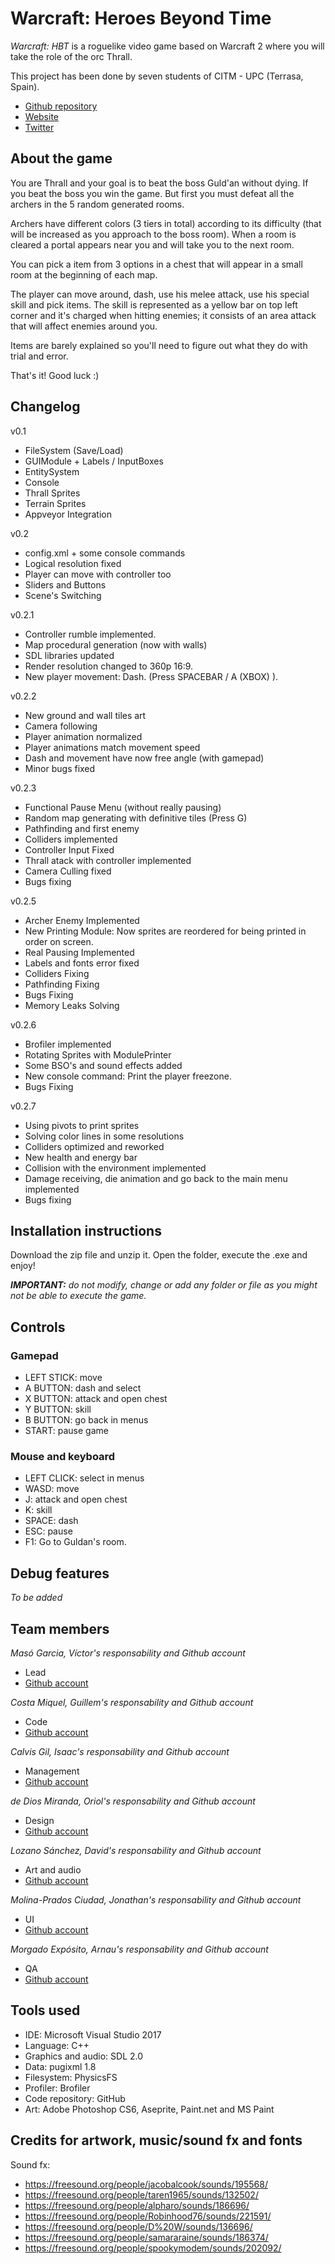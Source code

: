 ﻿# Warcraft: Heroes Beyond Time

_Warcraft: HBT_ is a roguelike video game based on Warcraft 2 where you will take the role of the orc Thrall.

This project has been done by seven students of CITM - UPC (Terrasa, Spain).  

* [Github repository](https://github.com/SoftCactusTeam/Warcraft_Adventures)  
* [Website](https://softcactusteam.github.io/Warcraft-Heroes-Beyond-Time/)  
* [Twitter](https://twitter.com/SoftCactus_Team)

## About the game  

You are Thrall and your goal is to beat the boss Guld'an without dying. If you beat the boss you win the game. But first you must defeat all the archers in the 5 random generated rooms.

Archers have different colors (3 tiers in total) according to its difficulty (that will be increased as you approach to the boss room). When a room is cleared a portal appears near you and will take you to the next room. 

You can pick a item from 3 options in a chest that will appear in a small room at the beginning of each map. 

The player can move around, dash, use his melee attack, use his special skill and pick items. The skill is represented as a yellow bar on top left corner and it's charged when hitting enemies; it consists of an area attack that will affect enemies around you.

Items are barely explained so you'll need to figure out what they do with trial and error.

That's it! Good luck :)

## Changelog

v0.1
- FileSystem (Save/Load)
- GUIModule + Labels / InputBoxes
- EntitySystem
- Console
- Thrall Sprites
- Terrain Sprites
- Appveyor Integration

v0.2
- config.xml + some console commands
- Logical resolution fixed
- Player can move with controller too
- Sliders and Buttons
- Scene's Switching

v0.2.1
- Controller rumble implemented.
- Map procedural generation (now with walls)
- SDL libraries updated
- Render resolution changed to 360p 16:9.
- New player movement: Dash. (Press SPACEBAR / A (XBOX) ).

v0.2.2
- New ground and wall tiles art
- Camera following
- Player animation normalized
- Player animations match movement speed
- Dash and movement have now free angle (with gamepad)
- Minor bugs fixed

v0.2.3
- Functional Pause Menu (without really pausing)
- Random map generating with definitive tiles (Press G)
- Pathfinding and first enemy
- Colliders implemented
- Controller Input Fixed
- Thrall atack with controller implemented
- Camera Culling fixed
- Bugs fixing

v0.2.5
- Archer Enemy Implemented
- New Printing Module: Now sprites are reordered for being printed in order on screen.
- Real Pausing Implemented
- Labels and fonts error fixed
- Colliders Fixing
- Pathfinding Fixing
- Bugs Fixing
- Memory Leaks Solving

v0.2.6
- Brofiler implemented
- Rotating Sprites with ModulePrinter
- Some BSO's and sound effects added
- New console command: Print the player freezone.
- Bugs Fixing

v0.2.7
- Using pivots to print sprites
- Solving color lines in some resolutions
- Colliders optimized and reworked
- New health and energy bar
- Collision with the environment implemented
- Damage receiving, die animation and go back to the main menu implemented
- Bugs fixing



## Installation instructions  

Download the zip file and unzip it. Open the folder, execute the .exe and enjoy!  

_**IMPORTANT:** do not modify, change or add any folder or file as you might not be able to execute the game._  

## Controls

### Gamepad
- LEFT STICK: move
- A BUTTON: dash and select
- X BUTTON: attack and open chest
- Y BUTTON: skill
- B BUTTON: go back in menus
- START: pause game

### Mouse and keyboard
- LEFT CLICK: select in menus
- WASD: move
- J: attack and open chest
- K: skill
- SPACE: dash
- ESC: pause
- F1: Go to Guldan's room.

## Debug features

_To be added_

## Team members  

_Masó Garcia, Víctor's responsability and Github account_  

* Lead  
* [Github account](https://github.com/nintervik)  

_Costa Miquel, Guillem's responsability and Github account_  

* Code  
* [Github account](https://github.com/DatBeQuiet)  

_Calvis Gil, Isaac's responsability and Github account_  

* Management  
* [Github account](https://github.com/isaaccalvis)  

_de Dios Miranda, Oriol's responsability and Github account_  
 
* Design  
* [Github account](https://github.com/orioldedios)  

_Lozano Sánchez, David's responsability and Github account_  

* Art and audio  
* [Github account](https://github.com/DavidTheMaaster)  

_Molina-Prados Ciudad, Jonathan's responsability and Github account_  

* UI  
* [Github account](https://github.com/Jony635)  

_Morgado Expósito, Arnau's responsability and Github account_  

* QA  
* [Github account](https://github.com/morgadoCV)  


## Tools used  

* IDE: Microsoft Visual Studio 2017  
* Language: C++  
* Graphics and audio: SDL 2.0  
* Data: pugixml 1.8  
* Filesystem: PhysicsFS
* Profiler: Brofiler  
* Code repository: GitHub  
* Art: Adobe Photoshop CS6, Aseprite, Paint.net and MS Paint 

## Credits for artwork, music/sound fx and fonts

Sound fx:
- https://freesound.org/people/jacobalcook/sounds/195568/
- https://freesound.org/people/taren1965/sounds/132502/
- https://freesound.org/people/alpharo/sounds/186696/
- https://freesound.org/people/Robinhood76/sounds/221591/
- https://freesound.org/people/D%20W/sounds/136696/
- https://freesound.org/people/samararaine/sounds/186374/
- https://freesound.org/people/spookymodem/sounds/202092/
